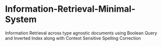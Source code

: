 # Information-Retrieval-Minimal-System
Information Retrieval across type agnostic documents using Boolean Query and Inverted Index along with Context Sensitive Spelling Correction
